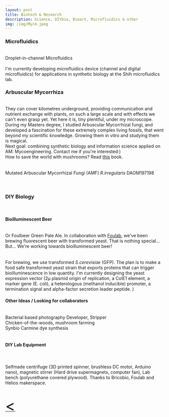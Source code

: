 ```yaml
---
layout: post
title: Biotech & Research
description: Science, DIYbio, Bioart, Microfluidics & other
img: /img/Myc4.jpeg
---
```

<h3>Microfluidics</h3>
<br>
<div class="img_row">
	<img class="col two" src="{{ site.baseurl }}/img/microfluidics1.gif" alt="" title=""/>
</div>
<div class="img_row">
	<img class="col two" src="{{ site.baseurl }}/img/microfluidics2.gif" alt="" title=""/>
</div>
<div class="col three caption">
	Droplet-in-channel Microfluidics
</div>
<br>
I'm currently developing microfluidics device (channel and digital microfluidics) for applications in synthetic biology at the Shih microfluidics lab.
<br>
<h3>Arbuscular Mycorrhiza</h3>
<br>
They can cover kilometres  underground,
 providing communication and nutrient exchange with plants,
 on such a large scale and with effects we can't even grasp yet.
 Yet here it is, tiny plentiful, under my microscope.
 <br>
 During my Masters degree, I studied Arbuscular Mycorrhizal fungi, and developed a fascination for these extremely complex living fossils, that went beyond my scientific knowledge. Growing them in vitro and studying them is magical.
<br>
Next goal: combining synthetic biology and information science applied on AM: Mycoengineering. Contact me if you're interested:)
<br>
How to save the world with mushrooms? Read <a href="https://www.amazon.com/Mycelium-Running-Mushrooms-Help-World/dp/1580085792" target="blank">this</a> book.

<div class="img_row">
	<img class="col one" src="{{ site.baseurl }}/img/Myc1.jpeg" alt="" title=""/>
	<img class="col one" src="{{ site.baseurl }}/img/Myc2.jpeg" alt="" title=""/>
  <img class="col one" src="{{ site.baseurl }}/img/Myc3.jpeg" alt="" title=""/>
</div>

<div class="img_row">
  <img class="col one" src="{{ site.baseurl }}/img/Myc4.jpeg" alt="" title=""/>
	<img class="col one" src="{{ site.baseurl }}/img/Myc5.jpeg" alt="" title=""/>
  <img class="col one" src="{{ site.baseurl }}/img/Myc6.jpeg" alt="" title=""/>
</div>

<div class="col three caption">
Mutated Arbuscular Mycorrhizal Fungi (AMF) <i>R.irregularis</i> DAOM197198
</div>
<br>
<br>
<h3>DIY Biology</h3>
<br>
<h4>Bioilluminescent Beer</h4>
<br>
Or Foulbeer Green Pale Ale.
In collaboration with <a href="https://foulab.org">Foulab<a/>, we've been brewing fluorescent beer with transformed yeast. That is nothing special... But... We're working towards bioilluminescent beer!

<div class="img_row">
	<img class="col three" src="{{ site.baseurl }}/img/beer1.jpeg" alt="" title=""/>
</div>
<br>
<br>
For brewing, we use transformed <i>S.cerevisiae</i> (GFP). The plan is to make a food safe transformed yeast strain that exports proteins that can trigger bioilluminescence in low quantity. I'm currently designing the yeast expression vector (2µ plasmid origin of replication, a ColE1 element, a marker gene (E. coli), a heterologous (methanol inducible) promoter, a termination signal and alpha-factor secretion leader peptide. )
<br>
<h4>Other Ideas / Looking for collaborators</h4>
<br>
Bacterial based photography Developer, Stripper<br>
Chicken-of-the-woods, mushroom farming<br>
Synbio Carmine dye synthesis
<br>
<br>
<h4>DIY Lab Equipment</h4>
<br>
<div class="img_row">
	<img class="col two" src="{{ site.baseurl }}/img/centr1.jpg" alt="" title="example image"/>
	<img class="col one" src="{{ site.baseurl }}/img/centr2.jpg" alt="" title="example image"/>
</div>
<div class="col three caption">
	Selfmade centrifuge (3D printed spinner, brushless DC motor, Arduino nano), magnetic stirrer (Hard drive supermagnets, computer fan), Lab bench (polyurethane covered plywood). Thanks to Bricobio, Foulab and Helios makerspace.
</div>
<br>
<br>
<a href="javascript:javascript:history.go(-1)">  <font size="13"> < </font> </a>
<br>
<br/><br/><br/>
